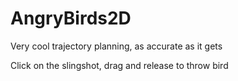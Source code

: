 # AngryBirds2D

Very cool trajectory planning, as accurate as it gets

Click on the slingshot, drag and release to throw bird